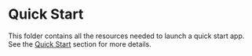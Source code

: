 # Quick Start

This folder contains all the resources needed to launch a quick start app. See the [Quick Start](../../README.md#quick-start) section for more details.
